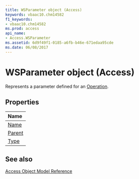```yaml
---
title: WSParameter object (Access)
keywords: vbaac10.chm14582
f1_keywords:
- vbaac10.chm14582
ms.prod: access
api_name:
- Access.WSParameter
ms.assetid: 6d9f49f1-0185-a6fb-b46e-671edaa95cde
ms.date: 06/08/2017
---
```



# WSParameter object (Access)

Represents a parameter defined for an [Operation](Access.Operation.md).


## Properties



|**Name**|
|:-----|
|[Name](Access.WSParameter.Name.md)|
|[Parent](Access.WSParameter.Parent.md)|
|[Type](Access.WSParameter.Type.md)|

## See also


[Access Object Model Reference](overview/Access/object-model.md)
